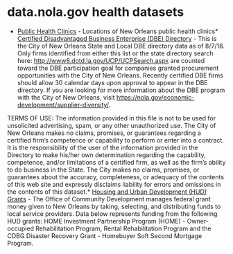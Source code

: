 # data.nola.gov health datasets
* [Public Health Clinics](https://data.nola.gov/d/etsp-wac5) - Locations of New Orleans public health clinics* [Certified Disadvantaged Business Enterprise (DBE) Directory](https://data.nola.gov/d/q42h-ptn2) - This is the City of New Orleans State and Local DBE directory data as of 8/7/18. Only firms identified from either this list or the state directory search here: http://www8.dotd.la.gov/UCP/UCPSearch.aspx are counted toward the DBE participation goal for companies granted procurement opportunities with the City of New Orleans. Recently certified DBE firms should allow 30 calendar days upon approval to appear in the DBE directory. If you are looking for more information about the DBE program with the City of New Orleans, visit https://nola.gov/economic-development/supplier-diversity/.

TERMS OF USE: The information provided in this file is not to be used for unsolicited advertising, spam, or any other unauthorized use. The City of New Orleans makes no claims, promises, or guarantees regarding a certified firm’s competence or capability to perform or enter into a contract. It is the responsibility of the user of the information provided in the Directory to make his/her own determination regarding the capability, competence, and/or limitations of a certified firm, as well as the firm’s ability to do business in the State. The City makes no claims, promises, or guarantees about the accuracy, completeness, or adequacy of the contents of this web site and expressly disclaims liability for errors and omissions in the contents of this dataset.* [Housing and Urban Development (HUD) Grants](https://data.nola.gov/d/rtej-a36y) - The Office of Community Development manages federal grant money given to New Orleans by taking, selecting, and distributing funds to local service providers. Data below represents funding from the following HUD grants: HOME Investment Partnership Program (HOME) - Owner-occupied Rehabilitation Program, Rental Rehabilitation Program and the CDBG Disaster Recovery Grant - Homebuyer Soft Second Mortgage Program.